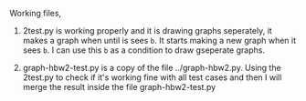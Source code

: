 Working files,

1. 2test.py is working properly and it is drawing graphs seperately, it makes a graph when until is sees `b`. It starts making a new graph when it sees `b`. I can use this `b` as a condition to draw gseperate graphs.

2. graph-hbw2-test.py is a copy of the file ../graph-hbw2.py. Using the 2test.py to check if it's working fine with all test cases and then I will merge the result inside the file graph-hbw2-test.py
